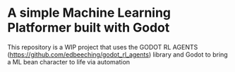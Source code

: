 
# A simple Machine Learning Platformer built with Godot

This repository is a WIP project that uses the GODOT RL AGENTS (https://github.com/edbeeching/godot_rl_agents) library and Godot to bring a ML bean character to life via automation
